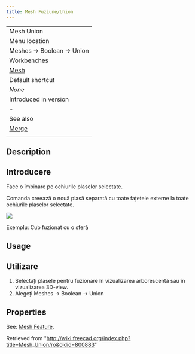 ```yaml
---
title: Mesh Fuziune/Union
---
```


|                                          |
| ---------------------------------------- |
| Mesh Union‏‎                             |
| Menu location                            |
| Meshes → Boolean → Union                 |
| Workbenches                              |
| [Mesh](/Mesh_Workbench "Mesh Workbench") |
| Default shortcut                         |
| _None_                                   |
| Introduced in version                    |
| -                                        |
| See also                                 |
| [Merge](/Mesh_Merge "Mesh Merge")        |
|                                          |

## Description

## Introducere

Face o îmbinare pe ochiurile plaselor selectate.

Comanda creează o nouă plasă separată cu toate fațetele externe la toate ochiurile plaselor selectate.

![](/images/Mesh_Union_example.png)

Exemplu: Cub fuzionat cu o sferă

## Usage

## Utilizare

1. Selectați plasele pentru fuzionare în vizualizarea arborescentă sau în vizualizarea 3D-view.
2. Alegeți Meshes → Boolean → Union

## Properties

See: [Mesh Feature](/Mesh_Feature "Mesh Feature").

Retrieved from "<http://wiki.freecad.org/index.php?title=Mesh_Union/ro&oldid=800883>"
